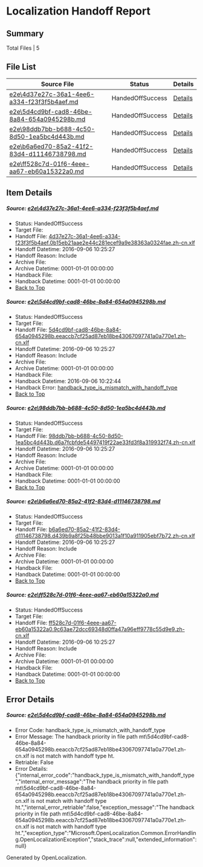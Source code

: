 # <a name='report-top'></a> Localization Handoff Report

## Summary
 Total Files | 5

## File List
 Source File | Status | Details 
 ----------- | ------ | ------- 
 [e2e\4d37e27c-36a1-4ee6-a334-f23f3f5b4aef.md](https://github.com/OpenLocalizationTestOrg/ol-test0/blob/f09f1939a91fb16960937c431dd9c888a9fd5fb2/e2e/4d37e27c-36a1-4ee6-a334-f23f3f5b4aef.md) | HandedOffSuccess | [Details](#5a24c4f153bb0f3d5c9978df19e11666dbba89781)
 [e2e\5d4cd9bf-cad8-46be-8a84-654a0945298b.md](https://github.com/OpenLocalizationTestOrg/ol-test0/blob/0f2f9dec741a86f293010cbd7f3bcee8e4c44e15/e2e/5d4cd9bf-cad8-46be-8a84-654a0945298b.md) | HandedOffSuccess | [Details](#8a4ccc2befdd5956f5d3515dc1bd6735b7fdaa4b4)
 [e2e\98ddb7bb-b688-4c50-8d50-1ea5bc4d443b.md](https://github.com/OpenLocalizationTestOrg/ol-test0/blob/62eac397d9f05ad57bfaed5c790fcc9381652d1c/e2e/98ddb7bb-b688-4c50-8d50-1ea5bc4d443b.md) | HandedOffSuccess | [Details](#260ff5095fd78d03f7ece40ad7750c9c260f8cdc8)
 [e2e\b6a6ed70-85a2-41f2-83d4-d11146738798.md](https://github.com/OpenLocalizationTestOrg/ol-test0/blob/eb3d3dd09172807edbdc826ea83f56d701ccf82b/e2e/b6a6ed70-85a2-41f2-83d4-d11146738798.md) | HandedOffSuccess | [Details](#f370d7186e140c4cc773135670eb6226671dc41e9)
 [e2e\ff528c7d-01f6-4eee-aa67-eb60a15322a0.md](https://github.com/OpenLocalizationTestOrg/ol-test0/blob/eb3d3dd09172807edbdc826ea83f56d701ccf82b/e2e/ff528c7d-01f6-4eee-aa67-eb60a15322a0.md) | HandedOffSuccess | [Details](#9df23702bf20cb934af8be6a3471f5cc8dd4f57a11)

## Item Details
##### <a name='5a24c4f153bb0f3d5c9978df19e11666dbba89781'></a> Source: [e2e\4d37e27c-36a1-4ee6-a334-f23f3f5b4aef.md](https://github.com/OpenLocalizationTestOrg/ol-test0/blob/f09f1939a91fb16960937c431dd9c888a9fd5fb2/e2e/4d37e27c-36a1-4ee6-a334-f23f3f5b4aef.md)
* Status: HandedOffSuccess
* Target File: 
* Handoff File: [4d37e27c-36a1-4ee6-a334-f23f3f5b4aef.0b15eb21aae2e44c281ecef9a9e38363a0324fae.zh-cn.xlf](https://github.com/OpenLocalizationTestOrg/ol-test0-handoff/blob/ae3328f65e8cd84ea35ce0bac2cf66bc957203b0/ol-handoff/OpenLocalizationTestOrg/ol-test0-zhcn/ci/4d37e27c-36a1-4ee6-a334-f23f3f5b4aef.0b15eb21aae2e44c281ecef9a9e38363a0324fae.zh-cn.xlf)
* Handoff Datetime: 2016-09-06 10:25:27
* Handoff Reason: Include
* Archive File: 
* Archive Datetime: 0001-01-01 00:00:00
* Handback File: 
* Handback Datetime: 0001-01-01 00:00:00
* [Back to Top](#report-top)

##### <a name='8a4ccc2befdd5956f5d3515dc1bd6735b7fdaa4b4'></a> Source: [e2e\5d4cd9bf-cad8-46be-8a84-654a0945298b.md](https://github.com/OpenLocalizationTestOrg/ol-test0/blob/0f2f9dec741a86f293010cbd7f3bcee8e4c44e15/e2e/5d4cd9bf-cad8-46be-8a84-654a0945298b.md)
* Status: HandedOffSuccess
* Target File: 
* Handoff File: [5d4cd9bf-cad8-46be-8a84-654a0945298b.eeaccb7cf25ad87eb18be43067097741a0a770e1.zh-cn.xlf](https://github.com/OpenLocalizationTestOrg/ol-test0-handoff/blob/ae3328f65e8cd84ea35ce0bac2cf66bc957203b0/ol-handoff/OpenLocalizationTestOrg/ol-test0-zhcn/ci/5d4cd9bf-cad8-46be-8a84-654a0945298b.eeaccb7cf25ad87eb18be43067097741a0a770e1.zh-cn.xlf)
* Handoff Datetime: 2016-09-06 10:25:27
* Handoff Reason: Include
* Archive File: 
* Archive Datetime: 0001-01-01 00:00:00
* Handback File: 
* Handback Datetime: 2016-09-06 10:22:44
* Handback Error: [handback_type_is_mismatch_with_handoff_type](#8a4ccc2befdd5956f5d3515dc1bd6735b7fdaa4b4handback_type_is_mismatch_with_handoff_type)
* [Back to Top](#report-top)

##### <a name='260ff5095fd78d03f7ece40ad7750c9c260f8cdc8'></a> Source: [e2e\98ddb7bb-b688-4c50-8d50-1ea5bc4d443b.md](https://github.com/OpenLocalizationTestOrg/ol-test0/blob/62eac397d9f05ad57bfaed5c790fcc9381652d1c/e2e/98ddb7bb-b688-4c50-8d50-1ea5bc4d443b.md)
* Status: HandedOffSuccess
* Target File: 
* Handoff File: [98ddb7bb-b688-4c50-8d50-1ea5bc4d443b.d6a7fcbfde54497419f22ae33fd3f8a319932f74.zh-cn.xlf](https://github.com/OpenLocalizationTestOrg/ol-test0-handoff/blob/ae3328f65e8cd84ea35ce0bac2cf66bc957203b0/ol-handoff/OpenLocalizationTestOrg/ol-test0-zhcn/ci/98ddb7bb-b688-4c50-8d50-1ea5bc4d443b.d6a7fcbfde54497419f22ae33fd3f8a319932f74.zh-cn.xlf)
* Handoff Datetime: 2016-09-06 10:25:27
* Handoff Reason: Include
* Archive File: 
* Archive Datetime: 0001-01-01 00:00:00
* Handback File: 
* Handback Datetime: 0001-01-01 00:00:00
* [Back to Top](#report-top)

##### <a name='f370d7186e140c4cc773135670eb6226671dc41e9'></a> Source: [e2e\b6a6ed70-85a2-41f2-83d4-d11146738798.md](https://github.com/OpenLocalizationTestOrg/ol-test0/blob/eb3d3dd09172807edbdc826ea83f56d701ccf82b/e2e/b6a6ed70-85a2-41f2-83d4-d11146738798.md)
* Status: HandedOffSuccess
* Target File: 
* Handoff File: [b6a6ed70-85a2-41f2-83d4-d11146738798.d439b9a8f25b48bbe9013a1f10a911905ebf7b72.zh-cn.xlf](https://github.com/OpenLocalizationTestOrg/ol-test0-handoff/blob/ae3328f65e8cd84ea35ce0bac2cf66bc957203b0/ol-handoff/OpenLocalizationTestOrg/ol-test0-zhcn/ci/b6a6ed70-85a2-41f2-83d4-d11146738798.d439b9a8f25b48bbe9013a1f10a911905ebf7b72.zh-cn.xlf)
* Handoff Datetime: 2016-09-06 10:25:27
* Handoff Reason: Include
* Archive File: 
* Archive Datetime: 0001-01-01 00:00:00
* Handback File: 
* Handback Datetime: 0001-01-01 00:00:00
* [Back to Top](#report-top)

##### <a name='9df23702bf20cb934af8be6a3471f5cc8dd4f57a11'></a> Source: [e2e\ff528c7d-01f6-4eee-aa67-eb60a15322a0.md](https://github.com/OpenLocalizationTestOrg/ol-test0/blob/eb3d3dd09172807edbdc826ea83f56d701ccf82b/e2e/ff528c7d-01f6-4eee-aa67-eb60a15322a0.md)
* Status: HandedOffSuccess
* Target File: 
* Handoff File: [ff528c7d-01f6-4eee-aa67-eb60a15322a0.9c63ae72dcc69348d0ffa47a96eff9778c55d9e9.zh-cn.xlf](https://github.com/OpenLocalizationTestOrg/ol-test0-handoff/blob/ae3328f65e8cd84ea35ce0bac2cf66bc957203b0/ol-handoff/OpenLocalizationTestOrg/ol-test0-zhcn/ci/ff528c7d-01f6-4eee-aa67-eb60a15322a0.9c63ae72dcc69348d0ffa47a96eff9778c55d9e9.zh-cn.xlf)
* Handoff Datetime: 2016-09-06 10:25:27
* Handoff Reason: Include
* Archive File: 
* Archive Datetime: 0001-01-01 00:00:00
* Handback File: 
* Handback Datetime: 0001-01-01 00:00:00
* [Back to Top](#report-top)


## Error Details
##### <a name='8a4ccc2befdd5956f5d3515dc1bd6735b7fdaa4b4handback_type_is_mismatch_with_handoff_type'></a> Source: [e2e\5d4cd9bf-cad8-46be-8a84-654a0945298b.md](#8a4ccc2befdd5956f5d3515dc1bd6735b7fdaa4b4)
* Error Code: handback_type_is_mismatch_with_handoff_type
* Error Message: The handback priority in file path mt\5d4cd9bf-cad8-46be-8a84-654a0945298b.eeaccb7cf25ad87eb18be43067097741a0a770e1.zh-cn.xlf is not match with handoff type ht.
* Retriable: False
* Error Details: {"internal_error_code":"handback_type_is_mismatch_with_handoff_type","internal_error_message":"The handback priority in file path mt\\5d4cd9bf-cad8-46be-8a84-654a0945298b.eeaccb7cf25ad87eb18be43067097741a0a770e1.zh-cn.xlf is not match with handoff type ht.","internal_error_retriable":false,"exception_message":"The handback priority in file path mt\\5d4cd9bf-cad8-46be-8a84-654a0945298b.eeaccb7cf25ad87eb18be43067097741a0a770e1.zh-cn.xlf is not match with handoff type ht.","exception_type":"Microsoft.OpenLocalization.Common.ErrorHandling.OpenLocalizationException","stack_trace":null,"extended_information":null}


Generated by OpenLocalization.
